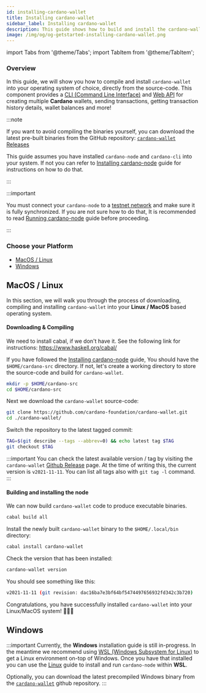 ```yaml
---
id: installing-cardano-wallet
title: Installing cardano-wallet
sidebar_label: Installing cardano-wallet
description: This guide shows how to build and install the cardano-wallet from the source-code for all major Operating Systems
image: /img/og/og-getstarted-installing-cardano-wallet.png
--- 
```

import Tabs from '@theme/Tabs';
import TabItem from '@theme/TabItem';

### Overview 

In this guide, we will show you how to compile and install `cardano-wallet` into your operating system of choice, directly from the source-code. This component provides a [CLI (Command Line Interface)](https://en.wikipedia.org/wiki/Command-line_interface) and [Web API](https://en.wikipedia.org/wiki/Web_API) for creating multiple **Cardano** wallets, sending transactions, getting transaction history details, wallet balances and more!

:::note

If you want to avoid compiling the binaries yourself, you can download the latest pre-built binaries from the GitHub repository:  [`cardano-wallet` Releases](https://github.com/cardano-foundation/cardano-wallet/releases)

  
This guide assumes you have installed `cardano-node` and `cardano-cli` into your system. If not you can refer to [Installing cardano-node](/docs/get-started/installing-cardano-node) guide for instructions on how to do that.

:::

:::important

You must connect your `cardano-node` to a [testnet network](docs/get-started/testnets-and-devnets.md) and make sure it is fully synchronized. If you are not sure how to do that, It is recommended to read [Running cardano-node](running-cardano.md) guide before proceeding.

:::

### Choose your Platform

* [MacOS / Linux](#macos--linux)
* [Windows](#windows)

## MacOS / Linux

In this section, we will walk you through the process of downloading, compiling and installing `cardano-wallet` into your **Linux / MacOS** based operating system. 

#### Downloading & Compiling

We need to install cabal, if we don't have it. See the following link for instructions: https://www.haskell.org/cabal/

If you have followed the [Installing cardano-node](/docs/get-started/installing-cardano-node) guide, You should have the `$HOME/cardano-src` directory. If not, let's create a working directory to store the source-code and build for `cardano-wallet`.

```bash
mkdir -p $HOME/cardano-src
cd $HOME/cardano-src
```

Next we download the `cardano-wallet` source-code: 

```bash
git clone https://github.com/cardano-foundation/cardano-wallet.git 
cd ./cardano-wallet/ 
```

Switch the repository to the latest tagged commit: 

```bash
TAG=$(git describe --tags --abbrev=0) && echo latest tag $TAG 
git checkout $TAG
```

:::important
You can check the latest available version / tag by visiting the `cardano-wallet` [Github Release](https://github.com/cardano-foundation/cardano-wallet/releases) page. At the time of writing this, the current version is `v2021-11-11`. You can list all tags also with `git tag -l` command.
:::

#### Building and installing the node

We can now build `cardano-wallet` code to produce executable binaries.

```bash
cabal build all
```

Install the newly built `cardano-wallet` binary to the `$HOME/.local/bin` directory:

```bash
cabal install cardano-wallet
```

Check the version that has been installed:

```bash
cardano-wallet version
```

You should see something like this: 

```bash
v2021-11-11 (git revision: dac16ba7e3bf64bf5474497656932fd342c3b720)
```

Congratulations, you have successfully installed `cardano-wallet` into your Linux/MacOS system! 🎉🎉🎉

## Windows

:::important
Currently, the **Windows** installation guide is still in-progress. In the meantime we recommend using [WSL (Windows Subsystem for Linux)](https://docs.microsoft.com/en-us/windows/wsl/) to get a Linux environment on-top of Windows. Once you have that installed you can use the [Linux](#linux) guide to install and run `cardano-node` within **WSL**.

Optionally, you can download the latest precompiled Windows binary from the [`cardano-wallet`](https://github.com/cardano-foundation/cardano-wallet) github repository.
:::
